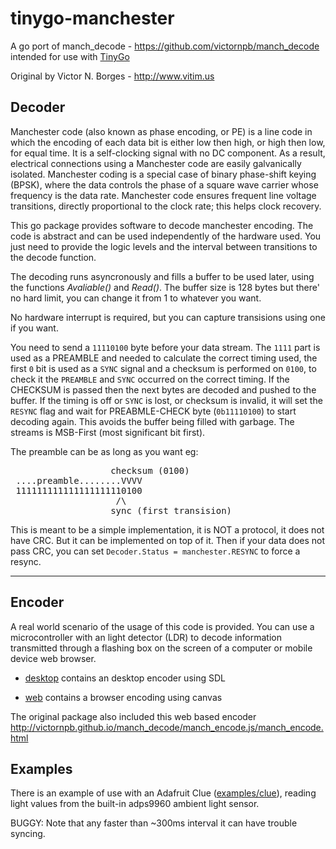 # tinygo-manchester

A go port of manch_decode - https://github.com/victornpb/manch_decode intended for use with [TinyGo](https://github.com/tinygo-org/tinygo)

Original by Victor N. Borges - http://www.vitim.us

## Decoder

Manchester code (also known as phase encoding, or PE) is a line code in which the encoding of each data bit is either low then high, or high then low, for equal time. It is a self-clocking signal with no DC component. As a result, electrical connections using a Manchester code are easily galvanically isolated. Manchester coding is a special case of binary phase-shift keying (BPSK), where the data controls the phase of a square wave carrier whose frequency is the data rate. Manchester code ensures frequent line voltage transitions, directly proportional to the clock rate; this helps clock recovery.

 This go package provides software to decode manchester encoding.
 The code is abstract and can be used independently of the hardware used.
 You just need to provide the logic levels and the interval between transitions to the decode function.
 
 The decoding runs asyncronously and fills a buffer to be used later, using the functions *Avaliable()* and *Read()*.
 The buffer size is 128 bytes but there' no hard limit, you can change it from 1 to whatever you want.
 
 No hardware interrupt is required, but you can capture transisions using one if you want.
 
 You need to send a `11110100` byte before your data stream.
 The `1111` part is used as a PREAMBLE and needed to calculate the correct timing used,
 the first `0` bit is used as a `SYNC` signal and a checksum is performed on `0100`,
 to check it the `PREAMBLE` and `SYNC` occurred on the correct timing. If the CHECKSUM is passed then the next bytes are decoded and pushed to the buffer.
 If the timing is off or `SYNC` is lost, or checksum is invalid, it will set the `RESYNC` flag and wait for PREABMLE-CHECK byte (`0b11110100`) to start decoding again.
 This avoids the buffer being filled with garbage.
 The streams is MSB-First (most significant bit first).
                                           
 The preamble can be as long as you want eg:
 <pre>
                   checksum (0100)
 ....preamble........VVVV
 111111111111111111110100
                    /\
                   sync (first transision)
</pre>

This is meant to be a simple implementation, it is NOT a protocol, it does not have CRC. But it can be implemented on top of it. Then if your data does not pass CRC, you can set `Decoder.Status = manchester.RESYNC` to force a resync. 

----

## Encoder

A real world scenario of the usage of this code is provided. You can use a microcontroller with an light detector (LDR) to decode information transmitted through a flashing box on the screen of a computer or mobile device web browser.

- [desktop](./desktop) contains an desktop encoder using SDL

- [web](./web) contains a browser encoding using canvas

The original package also included this web based encoder
http://victornpb.github.io/manch_decode/manch_encode.js/manch_encode.html


## Examples

There is an example of use with an Adafruit Clue ([examples/clue](./examples/clue)), reading light values from the built-in adps9960 ambient light sensor.

BUGGY: Note that any faster than ~300ms interval it can have trouble syncing. 